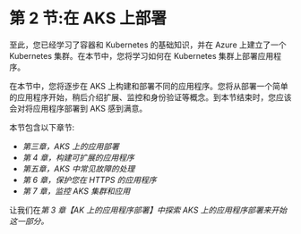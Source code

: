 # 第 2 节:在 AKS 上部署

至此，您已经学习了容器和 Kubernetes 的基础知识，并在 Azure 上建立了一个 Kubernetes 集群。在本节中，您将学习如何在 Kubernetes 集群上部署应用程序。

在本节中，您将逐步在 AKS 上构建和部署不同的应用程序。您将从部署一个简单的应用程序开始，稍后介绍扩展、监控和身份验证等概念。到本节结束时，您应该会对将应用程序部署到 AKS 感到满意。

本节包含以下章节:

*   *第三章，AKS 上的应用部署*
*   *第 4 章，构建可扩展的应用程序*
*   *第五章，AKS 中常见故障的处理*
*   *第 6 章，保护您在 HTTPS 的应用程序*
*   *第 7 章，监控 AKS 集群和应用*

让我们在*第 3 章【AK 上的应用程序部署】中探索 AKS 上的应用程序部署来开始这一部分。*